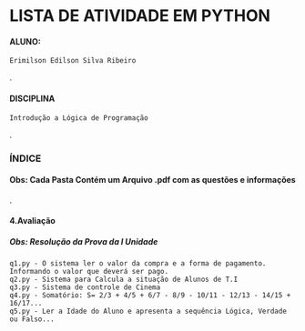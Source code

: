 # LISTA DE ATIVIDADE EM PYTHON

#### ALUNO:
    Erimilson Edilson Silva Ribeiro
.
#### DISCIPLINA
    Introdução a Lógica de Programação
.
### ÍNDICE
#### Obs: Cada Pasta Contém um Arquivo .pdf com as questões e informações
.
#### 4.Avaliação
##### Obs: Resolução da Prova da I Unidade
    q1.py - O sistema ler o valor da compra e a forma de pagamento. Informando o valor que deverá ser pago. 
    q2.py - Sistema para Calcula a situação de Alunos de T.I
    q3.py - Sistema de controle de Cinema
    q4.py - Somatório: S= 2/3 + 4/5 + 6/7 - 8/9 - 10/11 - 12/13 - 14/15 + 16/17...
    q5.py - Ler a Idade do Aluno e apresenta a sequência Lógica, Verdade ou Falso...